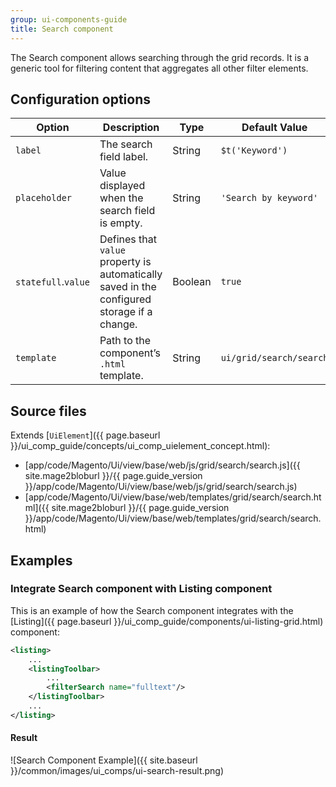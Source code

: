 ```yaml
---
group: ui-components-guide
title: Search component
---
```


The Search component allows searching through the grid records. It is a generic tool for filtering content that aggregates all other filter elements.

## Configuration options

| Option | Description | Type | Default Value |
| --- | --- | --- | --- |
| `label` | The search field label. | String | `$t('Keyword')` |
| `placeholder` | Value displayed when the search field is empty. | String | `'Search by keyword'` |
| `statefull`.`value` | Defines that `value` property is automatically saved in the configured storage if a change. | Boolean | `true` |
| `template` | Path to the component’s `.html` template. | String | `ui/grid/search/search` |

## Source files

Extends [`UiElement`]({{ page.baseurl }}/ui_comp_guide/concepts/ui_comp_uielement_concept.html):

-  [app/code/Magento/Ui/view/base/web/js/grid/search/search.js]({{ site.mage2bloburl }}/{{ page.guide_version }}/app/code/Magento/Ui/view/base/web/js/grid/search/search.js)
-  [app/code/Magento/Ui/view/base/web/templates/grid/search/search.html]({{ site.mage2bloburl }}/{{ page.guide_version }}/app/code/Magento/Ui/view/base/web/templates/grid/search/search.html)

## Examples

### Integrate Search component with Listing component

This is an example of how the Search component integrates with the [Listing]({{ page.baseurl }}/ui_comp_guide/components/ui-listing-grid.html) component:

```xml
<listing>
    ...
    <listingToolbar>
        ...
        <filterSearch name="fulltext"/>
    </listingToolbar>
    ...
</listing>
```

#### Result

![Search Component Example]({{ site.baseurl }}/common/images/ui_comps/ui-search-result.png)

